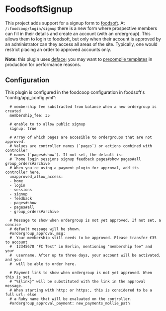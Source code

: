 FoodsoftSignup
==============

This project adds support for a signup form to
[foodsoft](https://github.com/foodcoops/foodsoft).
At `/:foodcoop/login/signup` there is a new form where prospective members can
fill in their details and create an account (with an ordergroup). This allows
them to login to foodsoft, but only when their account is approved by an
administrator can they access all areas of the site. Typically, one would
restrict placing an order to approved accounts only.

**Note:** this plugin uses [deface](http://rubygems.org/gems/deface); you may
want to [precompile templates](https://github.com/spree/deface/blob/master/README.markdown#production--precompiling)
in production for performance reasons.


Configuration
-------------
This plugin is configured in the foodcoop configuration in foodsoft's
"config/app\_config.yml":
```
  # membership fee substracted from balance when a new ordergroup is created
  membership_fee: 35

  # enable to to allow public signup
  signup: true

  # Array of which pages are accesible to ordergroups that are not approved.
  # Values are controller names (`pages`) or actions combined with controller
  # names (`pages#show`). If not set, the default is:
  # `home login sessions signup feedback pages#show pages#all group_orders#archive`
  # When you're using a payment plugin for approval, add its controller here.
  unapproved_allow_access:
  - home
  - login
  - sessions
  - signup
  - feedback
  - pages#show
  - pages#all
  - group_orders#archive

  # Message to show when ordergroup is not yet approved. If not set, a concise
  # default message will be shown.
  #ordergroup_approval_msg:
  #  Your membership still needs to be approved. Please transfer €35 to account
  #  12345678 "FC Test" in Berlin, mentioning "membership fee" and your
  #  username. After up to three days, your account will be activated, and you
  #  will be able to order here.

  # Payment link to show when ordergroup is not yet approved. When this is set,
  # "%{link}" will be substituted with the link in the approval message.
  # When starting with http: or https:, this is considered to be a full url; else 
  # a Ruby name that will be evaluated on the controller.
  #ordergroup_approval_payment: new_payments_mollie_path
```
